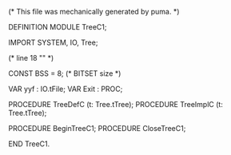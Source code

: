 
(* This file was mechanically generated by puma. *)

DEFINITION MODULE TreeC1;

IMPORT SYSTEM, IO, Tree;

(* line 18 "" *)

CONST BSS       = 8;    (* BITSET size *)


VAR yyf        : IO.tFile;
VAR Exit       : PROC;

PROCEDURE TreeDefC (t: Tree.tTree);
PROCEDURE TreeImplC (t: Tree.tTree);

PROCEDURE BeginTreeC1;
PROCEDURE CloseTreeC1;

END TreeC1.

